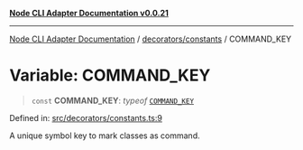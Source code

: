 [**Node CLI Adapter Documentation v0.0.21**](../../../README.md)

***

[Node CLI Adapter Documentation](../../../modules.md) / [decorators/constants](../README.md) / COMMAND\_KEY

# Variable: COMMAND\_KEY

> `const` **COMMAND\_KEY**: *typeof* [`COMMAND_KEY`](COMMAND_KEY.md)

Defined in: [src/decorators/constants.ts:9](https://github.com/stonemjs/node-cli-adapter/blob/ef52e5bf0dd08467e3b24c3d05bfc766eee30472/src/decorators/constants.ts#L9)

A unique symbol key to mark classes as command.
